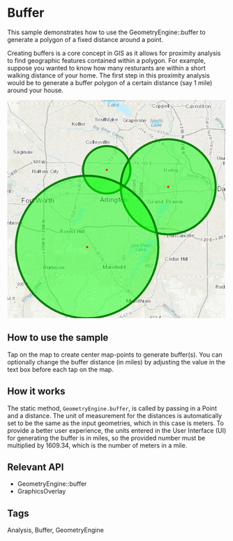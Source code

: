 # Buffer
This sample demonstrates how to use the GeometryEngine::buffer to generate a polygon of a fixed distance around a point.

Creating buffers is a core concept in GIS as it allows for proximity analysis to find geographic features contained within a polygon. For example, suppose you wanted to know how many resturants are within a short walking distance of your home. The first step in this proximity analysis would be to generate a buffer polygon of a certain distance (say 1 mile) around your house.  

![Image](screenshot.png)

## How to use the sample
Tap on the map to create center map-points to generate buffer(s). You can optionally change the buffer distance (in miles) by adjusting the value in the text box before each tap on the map.

## How it works
The static method, `GeometryEngine.buffer`, is called by passing in a Point and a distance. The unit of measurement for the distances is automatically set to be the same as the input geometries, which in this case is meters. To provide a better user experience, the units entered in the User Interface (UI) for generating the buffer is in miles, so the provided number must be multiplied by 1609.34, which is the number of meters in a mile.

## Relevant API
 - GeometryEngine::buffer
 - GraphicsOverlay

## Tags
Analysis, Buffer, GeometryEngine
